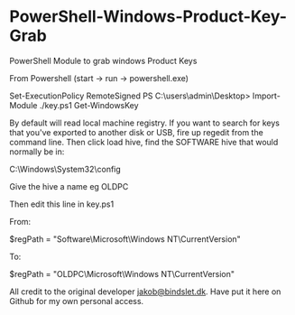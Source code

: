 # PowerShell-Windows-Product-Key-Grab
PowerShell Module to grab windows Product Keys

From Powershell (start -> run -> powershell.exe)

Set-ExecutionPolicy RemoteSigned
PS C:\users\admin\Desktop> Import-Module ./key.ps1
Get-WindowsKey

By default will read local machine registry. If you want to search for keys that you've exported to another disk or USB, fire up regedit from the command line. Then click load hive, find the SOFTWARE hive that would normally be in:

C:\Windows\System32\config

Give the hive a name eg OLDPC

Then edit this line in key.ps1

From:

$regPath = "Software\Microsoft\Windows NT\CurrentVersion"

To:

$regPath = "OLDPC\Microsoft\Windows NT\CurrentVersion"

All credit to the original developer jakob@bindslet.dk. Have put it here on Github for my own personal access.



